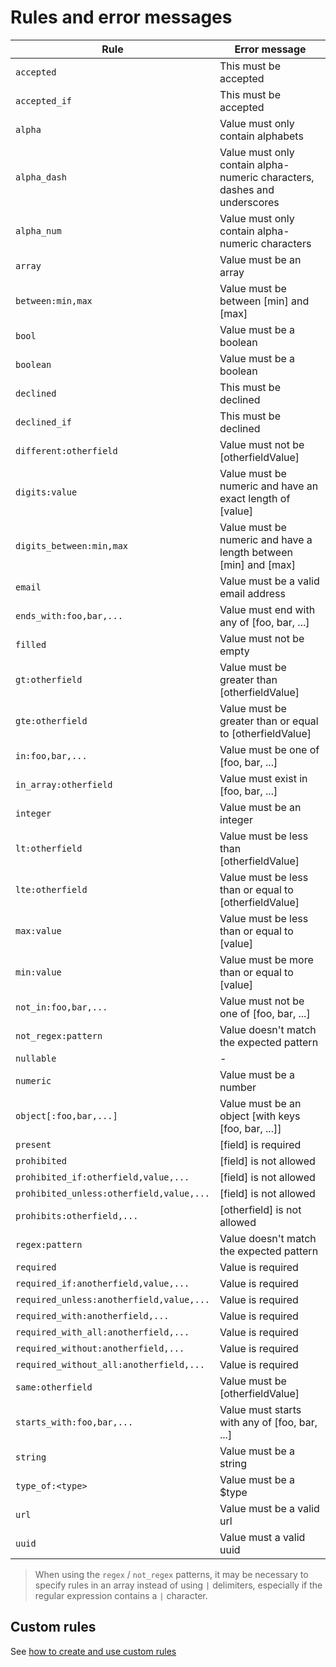 # Rules and error messages

| Rule                                     | Error message                                                            |
| ---------------------------------------- | ------------------------------------------------------------------------ |
| `accepted`                               | This must be accepted                                                    |
| `accepted_if`                            | This must be accepted                                                    |
| `alpha`                                  | Value must only contain alphabets                                        |
| `alpha_dash`                             | Value must only contain alpha-numeric characters, dashes and underscores |
| `alpha_num`                              | Value must only contain alpha-numeric characters                         |
| `array`                                  | Value must be an array                                                   |
| `between:min,max`                        | Value must be between [min] and [max]                                    |
| `bool`                                   | Value must be a boolean                                                  |
| `boolean`                                | Value must be a boolean                                                  |
| `declined`                               | This must be declined                                                    |
| `declined_if`                            | This must be declined                                                    |
| `different:otherfield`                   | Value must not be [otherfieldValue]                                      |
| `digits:value`                           | Value must be numeric and have an exact length of [value]                |
| `digits_between:min,max`                 | Value must be numeric and have a length between [min] and [max]          |
| `email`                                  | Value must be a valid email address                                      |
| `ends_with:foo,bar,...`                  | Value must end with any of [foo, bar, ...]                               |
| `filled`                                 | Value must not be empty                                                  |
| `gt:otherfield`                          | Value must be greater than [otherfieldValue]                             |
| `gte:otherfield`                         | Value must be greater than or equal to [otherfieldValue]                 |
| `in:foo,bar,...`                         | Value must be one of [foo, bar, ...]                                     |
| `in_array:otherfield`                    | Value must exist in [foo, bar, ...]                                      |
| `integer`                                | Value must be an integer                                                 |
| `lt:otherfield`                          | Value must be less than [otherfieldValue]                                |
| `lte:otherfield`                         | Value must be less than or equal to [otherfieldValue]                    |
| `max:value`                              | Value must be less than or equal to [value]                              |
| `min:value`                              | Value must be more than or equal to [value]                              |
| `not_in:foo,bar,...`                     | Value must not be one of [foo, bar, ...]                                 |
| `not_regex:pattern`                      | Value doesn't match the expected pattern                                                         |
| `nullable`                               | -                                                                        |
| `numeric`                                | Value must be a number                                                   |
| `object[:foo,bar,...]`                   | Value must be an object [with keys [foo, bar, ...]]                      |
| `present`                                | [field] is required                                                      |
| `prohibited`                             | [field] is not allowed                                                   |
| `prohibited_if:otherfield,value,...`     | [field] is not allowed                                                   |
| `prohibited_unless:otherfield,value,...` | [field] is not allowed                                                   |
| `prohibits:otherfield,...`               | [otherfield] is not allowed                                              |
| `regex:pattern`                          | Value doesn't match the expected pattern                                                         |
| `required`                               | Value is required                                                        |
| `required_if:anotherfield,value,...`     | Value is required                                                        |
| `required_unless:anotherfield,value,...` | Value is required                                                        |
| `required_with:anotherfield,...`         | Value is required                                                        |
| `required_with_all:anotherfield,...`     | Value is required                                                        |
| `required_without:anotherfield,...`      | Value is required                                                        |
| `required_without_all:anotherfield,...`  | Value is required                                                        |
| `same:otherfield`                        | Value must be [otherfieldValue]                                          |
| `starts_with:foo,bar,...`                | Value must starts with any of [foo, bar, ...]                            |
| `string`                                 | Value must be a string                                                   |
| `type_of:<type>`                         | Value must be a $type                                                 |
| `url`                                    | Value must be a valid url                                                |
| `uuid`                                   | Value must a valid uuid                                                  |

> When using the `regex` / `not_regex` patterns, it may be necessary to specify rules in an array instead of using `|` delimiters, especially if the regular expression contains a `|` character.

## Custom rules

See [how to create and use custom rules](./guide.md#create-custom-rules)
